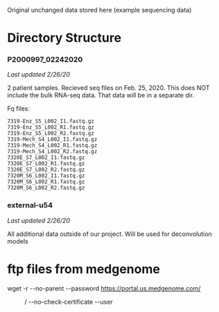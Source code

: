 Original unchanged data stored here (example sequencing data)

# Directory Structure

### P2000997_02242020

*Last updated 2/26/20*

2 patient samples. Recieved seq files on Feb. 25, 2020. This does NOT include the bulk RNA-seq data.
That data will be in a separate dir. 

Fq files:

```
7319-Enz_S5_L002_I1.fastq.gz
7319-Enz_S5_L002_R1.fastq.gz
7319-Enz_S5_L002_R2.fastq.gz
7319-Mech_S4_L002_I1.fastq.gz
7319-Mech_S4_L002_R1.fastq.gz
7319-Mech_S4_L002_R2.fastq.gz
7320E_S7_L002_I1.fastq.gz
7320E_S7_L002_R1.fastq.gz
7320E_S7_L002_R2.fastq.gz
7320M_S6_L002_I1.fastq.gz
7320M_S6_L002_R1.fastq.gz
7320M_S6_L002_R2.fastq.gz
```

### external-u54

*Last updated 2/26/20*

All additional data outside of our project. Will be used for deconvolution models












# ftp files from medgenome

wget -r --no-parent --password <pwd>  https://portal.us.medgenome.com/<dir>/ --no-check-certificate --user <user>

